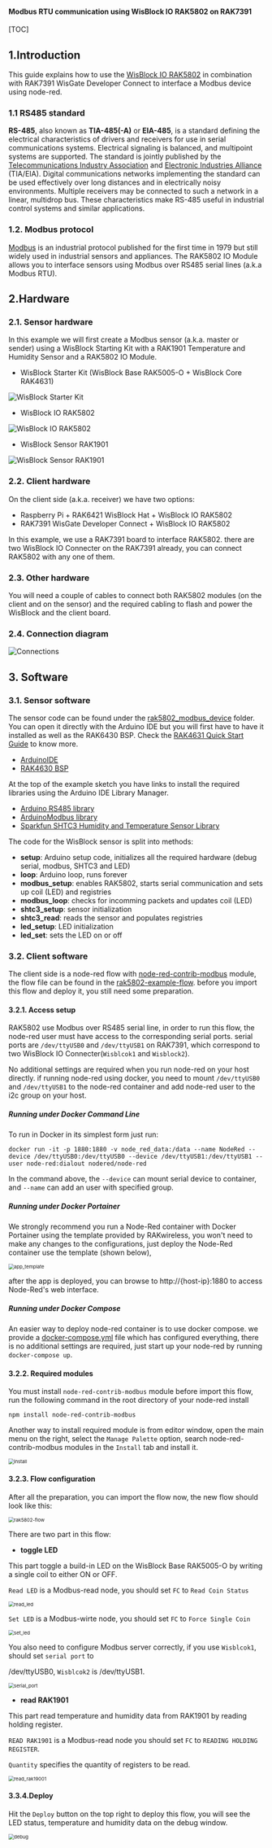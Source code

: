 #### Modbus RTU communication using WisBlock IO RAK5802 on RAK7391

[TOC]

## 1.Introduction

This guide explains how to use the [WisBlock IO RAK5802](https://store.rakwireless.com/collections/wisblock-interface/products/rak5802-rs485-interface) in combination with RAK7391 WisGate Developer Connect to interface a Modbus device using node-red.

### 1.1 RS485 standard

**RS-485**, also known as **TIA-485(-A)** or **EIA-485**, is a standard defining the electrical characteristics of drivers and receivers for use in serial communications systems. Electrical signaling is balanced, and multipoint systems are supported. The standard is jointly published by the [Telecommunications Industry Association](https://en.wikipedia.org/wiki/Telecommunications_Industry_Association) and [Electronic Industries Alliance](https://en.wikipedia.org/wiki/Electronic_Industries_Alliance) (TIA/EIA). Digital communications networks implementing the standard can be used effectively over long distances and in electrically noisy environments. Multiple receivers may be connected to such a network in a linear, multidrop bus. These characteristics make RS-485 useful in industrial control systems and similar applications.

### 1.2. Modbus protocol

[Modbus](https://en.wikipedia.org/wiki/Modbus) is an industrial protocol published for the first time in 1979 but still widely used in industrial sensors and appliances. The RAK5802 IO Module allows you to interface sensors using Modbus over RS485 serial lines (a.k.a Modbus RTU).

## 2.Hardware

### 2.1. Sensor hardware

In this example we will first create a Modbus sensor (a.k.a. master or sender) using a WisBlock Starting Kit with a RAK1901 Temperature and Humidity Sensor and a RAK5802 IO Module.

- WisBlock Starter Kit (WisBlock Base RAK5005-O + WisBlock Core RAK4631)

![WisBlock Starter Kit](assets/wisblock_starter_kit.png)

- WisBlock IO RAK5802

![WisBlock IO RAK5802](assets/rak5802.png)

- WisBlock Sensor RAK1901

![WisBlock Sensor RAK1901](assets/rak1901.png)

### 2.2. Client hardware

On the client side (a.k.a. receiver) we have two options:

- Raspberry Pi + RAK6421 WisBlock Hat + WisBlock IO RAK5802
- RAK7391 WisGate Developer Connect + WisBlock IO RAK5802

In this example, we use a RAK7391 board to interface RAK5802. there are two WisBlock IO Connecter on the RAK7391 already, you can connect RAK5802 with any one of them.

### 2.3. Other hardware

You will need a couple of cables to connect both RAK5802 modules (on the client and on the sensor) and the required cabling to flash and power the WisBlock and the client board.

### 2.4. Connection diagram

![Connections](assets/setup.jpg)

## 3. Software

### 3.1. Sensor software

The sensor code can be found under the [rak5802_modbus_device](rak5802_modbus_device/rak5802_modbus_device.ino) folder. You can open it directly with the Arduino IDE but you will first have to have it installed as well as the RAK6430 BSP. Check the [RAK4631 Quick Start Guide](https://docs.rakwireless.com/Product-Categories/WisBlock/RAK4631/Quickstart) to know more.

- [ArduinoIDE](https://www.arduino.cc/en/Main/Software)
- [RAK4630 BSP](https://github.com/RAKWireless/RAK-nRF52-Arduino)

At the top of the example sketch you have links to install the required libraries using the Arduino IDE Library Manager.

- [Arduino RS485 library](https://www.arduino.cc/en/Reference/ArduinoRS485)
- [ArduinoModbus library](https://www.arduino.cc/en/ArduinoModbus/ArduinoModbus)
- [Sparkfun SHTC3 Humidity and Temperature Sensor Library](https://github.com/sparkfun/SparkFun_SHTC3_Arduino_Library)

The code for the WisBlock sensor is split into methods:

* **setup**: Arduino setup code, initializes all the required hardware (debug serial, modbus, SHTC3 and LED)
* **loop**: Arduino loop, runs forever
* **modbus_setup**: enables RAK5802, starts serial communication and sets up coil (LED) and registries
* **modbus_loop**: checks for incomming packets and updates coil (LED)
* **shtc3_setup**: sensor initialization
* **shtc3_read**: reads the sensor and populates registries
* **led_setup**: LED initialization
* **led_set**: sets the LED on or off

### 3.2. Client software

The client side is a node-red flow with [node-red-contrib-modbus](https://flows.nodered.org/node/node-red-contrib-modbus) module,  the flow file can be found in the [rak5802-example-flow](rak5802-example-flow.json).  before you import this flow and deploy it, you still need some preparation.

#### 3.2.1. Access setup

RAK5802 use Modbus over RS485 serial line, in order to run this flow, the node-red user must have access to the corresponding serial ports. serial ports are `/dev/ttyUSB0` and `/dev/ttyUSB1` on RAK7391, which correspond to two WisBlock IO Connecter(`Wisblcok1` and `Wisblock2`).

No additional settings are required when you run node-red on your host directly. if running node-red using docker,  you need to mount `/dev/ttyUSB0` and `/dev/ttyUSB1` to the node-red container and add node-red user to the i2c group on your host. 

##### Running under Docker Command Line

To run in Docker in its simplest form just run:

```
docker run -it -p 1880:1880 -v node_red_data:/data --name NodeRed --device /dev/ttyUSB0:/dev/ttyUSB0 --device /dev/ttyUSB1:/dev/ttyUSB1 --user node-red:dialout nodered/node-red
```

In the command above, the `--device` can mount serial device to container, and `--name` can add an user with specified group.

##### Running under Docker Portainer

We strongly recommend you run a Node-Red container with Docker Portainer using the template provided by RAKwireless, you won't need to make any changes to the configurations, just deploy the Node-Red container use the template (shown below),

<img src="assets/app_template.png" alt="app_template" style="zoom:67%;" />

after the app is deployed, you can browse to http://{host-ip}:1880 to access Node-Red's web interface.

##### Running under Docker Compose 

An easier way to deploy node-red container is to use docker compose.  we provide a [docker-compose.yml](docker-compose.yml) file which has configured everything,  there is no additional settings are required, just start up your node-red by running `docker-compose up`.

#### 3.2.2. Required modules

You must install `node-red-contrib-modbus` module before import this flow, run the following command in the root directory of your node-red install

```
npm install node-red-contrib-modbus
```

Another way to install required module is from editor window, open the main menu on the right, select  the `Manage Palette` option,  search node-red-contrib-modbus modules in the `Install` tab and install it.

<img src="assets/install.png" alt="install" style="zoom:67%;" />

#### 3.2.3. Flow configuration

After all the preparation, you can import the flow now, the new flow should look like this:

<img src="assets/rak5802-flow.png" alt="rak5802-flow" style="zoom:67%;" />

There are two part in this flow:

- **toggle LED**

This part toggle a build-in LED on the WisBlock Base RAK5005-O by writing a single coil to either ON or OFF.

`Read LED` is a Modbus-read node, you should set `FC` to `Read Coin Status`

<img src="assets/read_led.png" alt="read_led" style="zoom: 67%;" />

`Set LED` is a Modbus-wirte node, you should set `FC` to `Force Single Coin`

<img src="assets/set_led.png" alt="set_led" style="zoom:67%;" />

You also need to configure Modbus server correctly, if you use `Wisblcok1`,  should set `serial port` to

/dev/ttyUSB0, `Wisblcok2` is /dev/ttyUSB1.

<img src="assets/serial_port.png" alt="serial_port" style="zoom:67%;" />

- **read RAK1901**

This part read temperature and humidity data from RAK1901 by reading holding register. 

`READ RAK1901` is a Modbus-read node you should set `FC` to `READING HOLDING REGISTER`.

`Quantity` specifies the quantity of registers to be read.

<img src="assets/read_rak19001.png" alt="read_rak19001" style="zoom:67%;" />

#### 3.3.4.Deploy

Hit the `Deploy` button on the top right to deploy this flow, you will see the LED status,  temperature and humidity data on the debug window.

<img src="assets/debug.png" alt="debug" style="zoom:67%;" />





